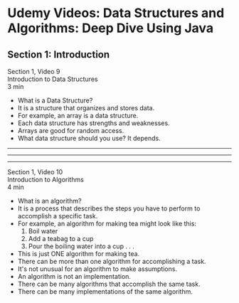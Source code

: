 # Udemy Videos: Data Structures and Algorithms: Deep Dive Using Java
## Section 1: Introduction

[//]: <> (CommentCommentCommentCommentCommentCommentCommentCommentCommentCommentCommentComment)
[//]: <> (CommentCommentCommentCommentCommentCommentCommentCommentCommentCommentCommentComment)
[//]: <> (CommentCommentCommentCommentCommentCommentCommentCommentCommentCommentCommentComment)

Section 1, Video 9  
Introduction to Data Structures  
3 min  

* What is a Data Structure?
* It is a structure that organizes and stores data.
* For example, an array is a data structure.
* Each data structure has strengths and weaknesses.
* Arrays are good for random access.
* What data structure should you use? It depends.

---
---
---

[//]: <> (CommentCommentCommentCommentCommentCommentCommentCommentCommentCommentCommentComment)
[//]: <> (CommentCommentCommentCommentCommentCommentCommentCommentCommentCommentCommentComment)
[//]: <> (CommentCommentCommentCommentCommentCommentCommentCommentCommentCommentCommentComment)

Section 1, Video 10  
Introduction to Algorithms  
4 min

* What is an algorithm?
* It is a process that describes the steps you have to perform to accomplish a specific task.
* For example, an algorithm for making tea might look like this:
    1. Boil water
    2. Add a teabag to a cup
    3. Pour the boiling water into a cup
    .
    .
    .
* This is just ONE algorithm for making tea. 
* There can be more than one algorithm for accomplishing a task.
* It's not unusual for an algorithm to make assumptions.
* An algorithm is not an implementation.
* There can be many algorithms that accomplish the same task.
* There can be many implementations of the same algorithm.


